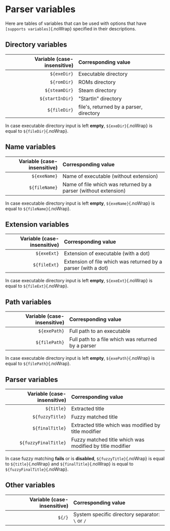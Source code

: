 # Parser variables

Here are tables of variables that can be used with options that have `[supports variables]`{.noWrap} specified in their descriptions.

## Directory variables

|Variable (case-insensitive)|Corresponding value|
|---:|:---|
|`${exeDir}`|Executable directory|
|`${romDir}`|ROMs directory|
|`${steamDir}`|Steam directory|
|`${startInDir}`|"StartIn" directory|
|`${fileDir}`|file's, returned by a parser, directory|

In case executable directory input is left **empty**, `${exeDir}`{.noWrap} is equal to `${fileDir}`{.noWrap}.

## Name variables

|Variable (case-insensitive)|Corresponding value|
|---:|:---|
|`${exeName}`|Name of executable (without extension)|
|`${fileName}`|Name of file which was returned by a parser (without extension)|

In case executable directory input is left **empty**, `${exeName}`{.noWrap} is equal to `${fileName}`{.noWrap}.

## Extension variables

|Variable (case-insensitive)|Corresponding value|
|---:|:---|
|`${exeExt}`|Extension of executable (with a dot)|
|`${fileExt}`|Extension of file which was returned by a parser (with a dot)|

In case executable directory input is left **empty**, `${exeExt}`{.noWrap} is equal to `${fileExt}`{.noWrap}.

## Path variables

|Variable (case-insensitive)|Corresponding value|
|---:|:---|
|`${exePath}`|Full path to an executable|
|`${filePath}`|Full path to a file which was returned by a parser|

In case executable directory input is left **empty**, `${exePath}`{.noWrap} is equal to `${filePath}`{.noWrap}.

## Parser variables

|Variable (case-insensitive)|Corresponding value|
|---:|:---|
|`${title}`|Extracted title|
|`${fuzzyTitle}`|Fuzzy matched title|
|`${finalTitle}`|Extracted title which was modified by title modifier|
|`${fuzzyFinalTitle}`|Fuzzy matched title which was modified by title modifier|

In case fuzzy matching **fails** or is **disabled**, `${fuzzyTitle}`{.noWrap} is equal to `${title}`{.noWrap} and `${finalTitle}`{.noWrap} is equal to `${fuzzyFinalTitle}`{.noWrap}.

## Other variables

|Variable (case-insensitive)|Corresponding value|
|---:|:---|
|`${/}`|System specific directory separator: `\` or `/`|
